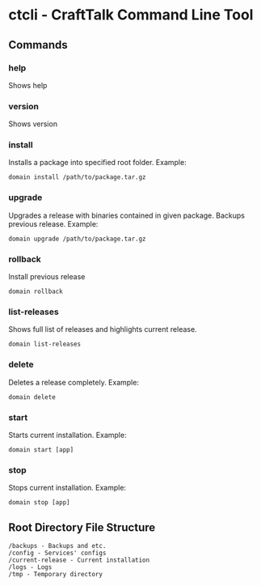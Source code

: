 # ctcli - CraftTalk Command Line Tool

## Commands

### help
Shows help

### version
Shows version

### install
Installs a package into specified root folder. Example:
```shell
domain install /path/to/package.tar.gz
```

### upgrade
Upgrades a release with binaries contained in given package. Backups previous release. Example:
```shell
domain upgrade /path/to/package.tar.gz
```

### rollback
Install previous release
```shell
domain rollback
```

### list-releases
Shows full list of releases and highlights current release.
```shell
domain list-releases
```

### delete
Deletes a release completely. Example:
```shell
domain delete
```

### start
Starts current installation. Example:
```shell
domain start [app]
```

### stop
Stops current installation. Example:
```shell
domain stop [app]
```

## Root Directory File Structure

```
/backups - Backups and etc.
/config - Services' configs
/current-release - Current installation
/logs - Logs
/tmp - Temporary directory
```
